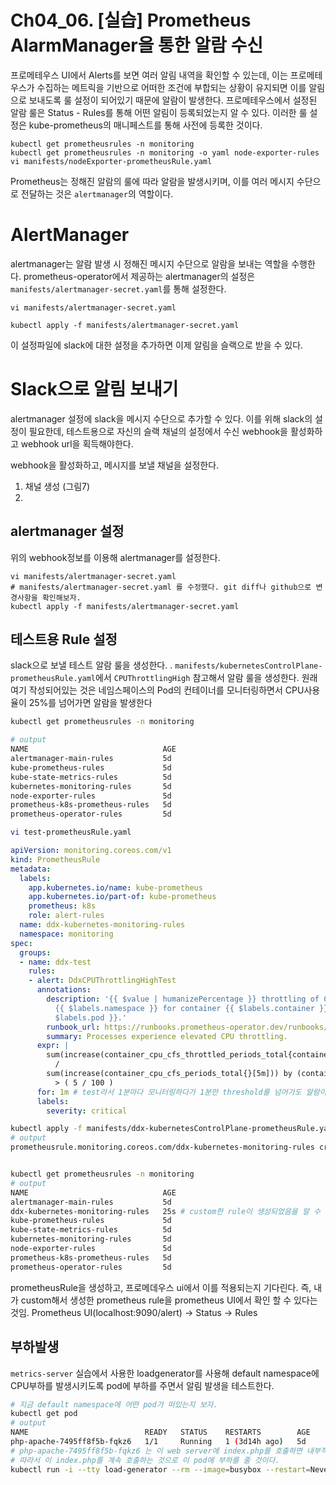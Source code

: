 # Ch04_06. [실습] Prometheus AlarmManager을 통한 알람 수신

프로메테우스 UI에서 Alerts를 보면 여러 알림 내역을 확인할 수 있는데, 이는 프로메테우스가 수집하는 메트릭을 기반으로 어떠한 조건에 부합되는 상황이 유지되면
이를 알림으로 보내도록 룰 설정이 되어있기 때문에 알람이 발생한다. 
프로메테우스에서 설정된 알람 룰은 Status - Rules를 통해 어떤 알림이 등록되었는지 알 수 있다.
이러한 룰 설정은 kube-prometheus의 매니페스트를 통해 사전에 등록한 것이다.

```
kubectl get prometheusrules -n monitoring
kubectl get prometheusrules -n monitoring -o yaml node-exporter-rules
vi manifests/nodeExporter-prometheusRule.yaml
```

Prometheus는 정해진 알람의 룰에 따라 알람을 발생시키며, 이를 여러 메시지 수단으로 전달하는 것은 `alertmanager`의 역할이다.

# AlertManager
alertmanager는 알람 발생 시 정해진 메시지 수단으로 알람을 보내는 역할을 수행한다.
prometheus-operator에서 제공하는 alertmanager의 설정은 `manifests/alertmanager-secret.yaml`를 통해 설정한다.

```
vi manifests/alertmanager-secret.yaml

kubectl apply -f manifests/alertmanager-secret.yaml
```
이 설정파일에 slack에 대한 설정을 추가하면 이제 알림을 슬랙으로 받을 수 있다.

# Slack으로 알림 보내기
alertmanager 설정에 slack을 메시지 수단으로 추가할 수 있다. 이를 위해 slack의 설정이 필요한데, 테스트용으로 자신의 슬랙 채널의 설정에서 수신 webhook을 활성화하고 webhook url을 획득해야한다.

webhook을 활성화하고, 메시지를 보낼 채널을 설정한다.

1. 채널 생성 (그림7)
2. 

## alertmanager 설정
위의 webhook정보를 이용해 alertmanager를 설정한다.
```
vi manifests/alertmanager-secret.yaml
# manifests/alertmanager-secret.yaml 를 수정했다. git diff나 github으로 변경사항을 확인해보자. 
kubectl apply -f manifests/alertmanager-secret.yaml
```

## 테스트용 Rule 설정
slack으로 보낼 테스트 알람 룰을 생성한다. 
.
`manifests/kubernetesControlPlane-prometheusRule.yaml`에서 `CPUThrottlingHigh` 참고해서 알람 룰을 생성한다.
원래 여기 작성되어있는 것은 네임스페이스의 Pod의 컨테이너를 모니터링하면서 CPU사용율이 25%를 넘어가면 알람을 발생한다

```bash
kubectl get prometheusrules -n monitoring

# output
NAME                              AGE
alertmanager-main-rules           5d
kube-prometheus-rules             5d
kube-state-metrics-rules          5d
kubernetes-monitoring-rules       5d
node-exporter-rules               5d
prometheus-k8s-prometheus-rules   5d
prometheus-operator-rules         5d
```

```bash
vi test-prometheusRule.yaml
```
```yaml
apiVersion: monitoring.coreos.com/v1
kind: PrometheusRule
metadata:
  labels:
    app.kubernetes.io/name: kube-prometheus
    app.kubernetes.io/part-of: kube-prometheus
    prometheus: k8s
    role: alert-rules
  name: ddx-kubernetes-monitoring-rules
  namespace: monitoring
spec:
  groups:
  - name: ddx-test
    rules:
    - alert: DdxCPUThrottlingHighTest
      annotations:
        description: '{{ $value | humanizePercentage }} throttling of CPU in namespace
          {{ $labels.namespace }} for container {{ $labels.container }} in pod {{
          $labels.pod }}.'
        runbook_url: https://runbooks.prometheus-operator.dev/runbooks/kubernetes/cputhrottlinghigh
        summary: Processes experience elevated CPU throttling.
      expr: |
        sum(increase(container_cpu_cfs_throttled_periods_total{container!="", namespace="default" }[5m])) by (container, pod, namespace)
          /
        sum(increase(container_cpu_cfs_periods_total{}[5m])) by (container, pod, namespace)
          > ( 5 / 100 )
      for: 1m # test라서 1분마다 모니터링하다가 1분만 threshold를 넘어가도 알람이 발생할 수 있게 설정했다. 
      labels:
        severity: critical
```
```bash
kubectl apply -f manifests/ddx-kubernetesControlPlane-prometheusRule.yaml
# output
prometheusrule.monitoring.coreos.com/ddx-kubernetes-monitoring-rules created


kubectl get prometheusrules -n monitoring
# output
NAME                              AGE
alertmanager-main-rules           5d
ddx-kubernetes-monitoring-rules   25s # custom한 rule이 생성되었음을 알 수 있다. 
kube-prometheus-rules             5d
kube-state-metrics-rules          5d
kubernetes-monitoring-rules       5d
node-exporter-rules               5d
prometheus-k8s-prometheus-rules   5d
prometheus-operator-rules         5d
```
prometheusRule을 생성하고, 프로메데우스 ui에서 이를 적용되는지 기다린다. 즉, 내가 custom해서 생성한 prometheus rule을 prometheus UI에서 확인 할 수 있다는 것임. 
Prometheus UI(localhost:9090/alert) -> Status -> Rules

## 부하발생
`metrics-server` 실습에서 사용한 loadgenerator를 사용해 default namespace에 CPU부하를 발생시키도록 pod에 부하를 주면서 알림 발생을 테스트한다.
```bash
# 지금 default namespace에 어떤 pod가 떠있는지 보자. 
kubectl get pod
# output
NAME                          READY   STATUS    RESTARTS        AGE
php-apache-7495ff8f5b-fqkz6   1/1     Running   1 (3d14h ago)   5d
# php-apache-7495ff8f5b-fqkz6 는 이 web server에 index.php를 호출하면 내부적으로  백만번의 loop를 돌며 수학연산을 하고, loop가 모두 완료되면 OK를 출력하는 것이다. 
# 따라서 이 index.php를 계속 호출하는 것으로 이 pod에 부하를 줄 것이다. 
kubectl run -i --tty load-generator --rm --image=busybox --restart=Never -- /bin/sh -c "while true; do wget -q -O- http://php-apache; done"

```
